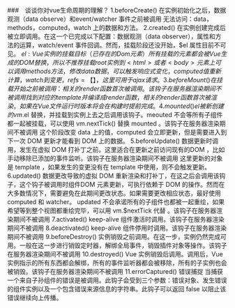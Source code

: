 ###　谈谈你对vue生命周期的理解？
1.beforeCreate()
在实例初始化之后，数据观测（data observe）和event/watcher 事件之前被调用
无法访问：data，methods，computed，watch 上的数据和方法。
2.created()
在实例创建完成后被立即调用。在这一个已完成以下配置：数据观测（data observer），属性和方法的运算，watch/event 事件回调。然而，挂载阶段还没开始，$el 属性目前不可见。
$el : Vue实例的挂载目标（已存在的Dom元素）所有挂载的元素都会被Vue生成的DOM替换，所以不推荐挂载 root 实例到 <html> 或者 <body> 元素上
可以调用 methods 方法，修改 data 数据，可以触发响应式变化，computed 值重新计算，watch 到变更，refs = 【】，这里可用于ajax请求。
3.beforeMount()
在挂载开始之前被调用：相关的 render 函数首次被调用。该钩子在服务器渲染期间不被调用
找到对应的 template 并编译成 render 函数，相关的 render 函数首次被渲染，如果在 Vue 文件运行时版本将会在构建时提前完成。
4.mounted()
el 被新创建的 vm.$el 替换，并挂载到实例上去之后调用该钩子。meouted 不会等所有子组件都一起被挂载，可以使用 vm.nextTick() 替换 mounted 。该钩子在服务器渲染期间不被调用
这个阶段改变 data 上的值，computed 会立即更新，但是需要进入到下一次 DOM 更新才能看到 DOM 上的数据。
5.beforeUpdate()
数据更新时调用，发生在虚拟 DOM 打补丁之前。这里适合在更新之前访问现有的DOM ，比如手动移除已添加的事件监听。该钩子在服务器渲染期间不被调用
这里更新的对象是 template ，如果发生的变更没有在 template 中使用，则不会触发更新。 
6.updated()
数据更改导致的虚拟 DOM 重新渲染和打补丁，在这之后会调用该钩子，这个钩子被调用时组件DOM 元素更新，可执行依赖于 DOM 的操作。然而在大多数情况下，需要避免在此期间更改状态。如果需要更改相应状态，最好使用 computed 和 watcher。
updated 不会承诺所有的子组件也都被一起重绘，如果希望等到整个视图都重绘完毕，可以用 vm.$nextTick 代替 。该钩子在服务器渲染期间不被调用
7.activated()
keep-alive 组件激活时调用。该钩子在服务器渲染期间不被调用
8.deactivated()
keep-alive 组件停用时调用。该钩子在服务器渲染期间不被调用
9.beforeDestroy()
实例销毁之前调用。在这一步，实例仍然完成可用。一般在这一步进行销毁定时器，解绑全局事件，销毁插件对象等操作。该钩子在服务器渲染期间不被调用
10.destroyed()
Vue 实例销毁后调用。调用后，Vue 实例指示的所有东西都会解绑，所有的事件监听器都会被移除，所有的子实例也会被销毁。该钩子在服务器渲染期间不被调用
11.errorCaptured()  错误捕捉
当捕获一个来自子孙组件的错误是被调用。此钩子会受到三个参数：错误对象、发生错误的组件实例以及一个包含错误来源信息的字符串。此钩子可以返回 false 以阻止该错误继续向上传播。